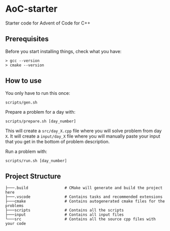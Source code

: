# AoC-starter
Starter code for Advent of Code for C++

## Prerequisites
Before you start installing things, check what you have:
```shell
> gcc --version
> cmake --version
```

## How to use
You only have to run this once:
```shell
scripts/gen.sh
```

Prepare a problem for a day with:
```shell
scripts/prepare.sh [day_number]
```
This will create a `src/day_X.cpp` file where you will solve problem from day `X`.
It will create a `input/day_X` file where you will manually paste your input that you get in the bottom of problem description.

Run a problem with:
```shell
scripts/run.sh [day_number]
```

## Project Structure
```
├───.build                # CMake will generate and build the project here
├───.vscode               # Contains tasks and recommended extensions
├───cmake                 # Contains autogenerated cmake files for the problems
├───scripts               # Contains all the scripts
├───input                 # Contains all input files
└───src                   # Contains all the source cpp files with your code
```
